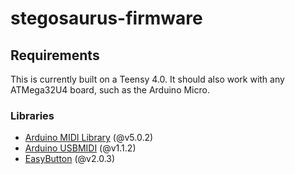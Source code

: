 # stegosaurus-firmware

## Requirements

This is currently built on a Teensy 4.0. It should also work with any ATMega32U4 board, such as the Arduino Micro.

### Libraries

- [Arduino MIDI Library](https://github.com/FortySevenEffects/arduino_midi_library) (@v5.0.2)
- [Arduino USBMIDI](https://github.com/lathoub/Arduino-USBMIDI) (@v1.1.2)
- [EasyButton](https://github.com/evert-arias/EasyButton) (@v2.0.3)
